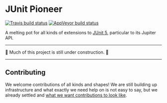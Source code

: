# JUnit Pioneer

[![Travis build status](https://api.travis-ci.org/junit-pioneer/junit-pioneer.svg?branch=master)](https://travis-ci.org/junit-pioneer/junit-pioneer)
[![AppVeyor build status](https://ci.appveyor.com/api/projects/status/ijrlfaa2fpnxwm3r?svg=true)](https://ci.appveyor.com/project/nicolaiparlog/junit-pioneer)

A melting pot for all kinds of extensions to
[JUnit 5](https://github.com/junit-team/junit5), particular to its Jupiter API.

***

🚧 Much of this project is still under construction. 🚧

***

## Contributing

We welcome contributions of all kinds and shapes!
We are still building up infrastructure and what exactly we need help on is not easy to say, but we already settled and [what we want contributions to look like](CONTRIBUTING.md).
